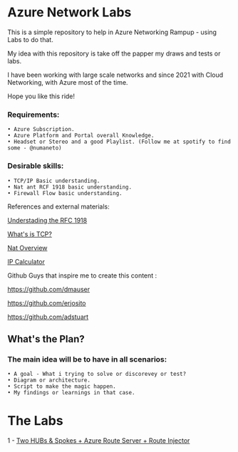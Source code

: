 # Azure Network Labs

This is a simple repository to help in Azure Networking Rampup - using Labs to do that. 

My idea with this repository is take off the papper my draws and tests or labs. 

I have been working with large scale networks and since 2021 with Cloud Networking, with Azure most of the time. 

Hope you like this ride! 

### Requirements: 
    • Azure Subscription. 
    • Azure Platform and Portal overall Knowledge.
    • Headset or Stereo and a good Playlist. (Follow me at spotify to find some - @numaneto)
    
### Desirable skills: 
    • TCP/IP Basic understanding. 
    • Nat ant RCF 1918 basic understanding. 
    • Firewall Flow basic understanding. 

References and external materials:

[Understading the RFC 1918](https://www.youtube.com/watch?v=WctFEaaWCMg)

[What's is TCP?](https://www.youtube.com/watch?v=CRdL1PcherM)

[Nat Overview](https://www.youtube.com/watch?v=wg8Hosr20yw)

[IP Calculator](https://jodies.de/ipcalc)

Github Guys that inspire me to create this content : 

https://github.com/dmauser

https://github.com/erjosito

https://github.com/adstuart


## What's the Plan?

### The main idea will be to have in all scenarios: 
    • A goal - What i trying to solve or discorevey or test? 
    • Diagram or architecture. 
    • Script to make the magic happen. 
    • My findings or learnings in that case. 


# The Labs
1 - [Two HUBs & Spokes + Azure Route Server + Route Injector](Mhub_Spokes_ARS_Injector)
